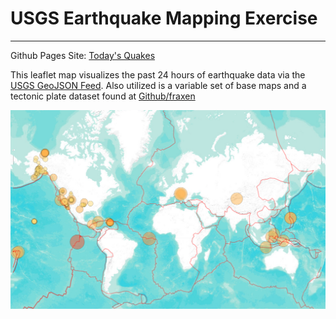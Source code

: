 # USGS Earthquake Mapping Exercise
- - - 

Github Pages Site: [Today's Quakes](https://jjjjjeb.github.io/leaflet_usgs/)

This leaflet map visualizes the past 24 hours of earthquake data via the [USGS GeoJSON Feed](http://earthquake.usgs.gov/earthquakes/feed/v1.0/geojson.php). Also utilized is a variable set of base maps and a tectonic plate dataset found at [Github/fraxen](https://github.com/fraxen/tectonicplates)

![map_screenshot](image/map_screenshot.png)